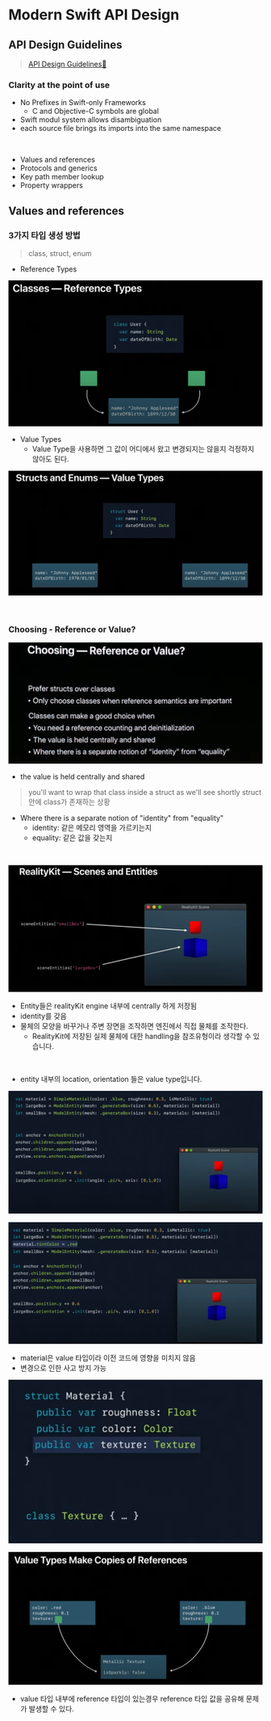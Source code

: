 # Modern Swift API Design

## API Design Guidelines
> [API Design Guidelines🔗](https://www.swift.org/documentation/api-design-guidelines/)

### Clarity at the point of use


- No Prefixes in Swift-only Frameworks
  - C and Objective-C symbols are global
- Swift modul system allows disambiguation
- each source file brings its imports into the same namespace

<br>

- Values and references
- Protocols and generics
- Key path member lookup
- Property wrappers

## Values and references

### 3가지 타입 생성 방법 
> class, struct, enum

- Reference Types

![alt text](image.png)

- Value Types
  - Value Type을 사용하면 그 값이 어디에서 왔고 변경되지는 않을지 걱정하지 않아도 된다.

![alt text](image-1.png)

<br>

### Choosing - Reference or Value?

![alt text](image-3.png)

- the value is held centrally and shared
> you'll want to wrap that class inside a struct as we'll see shortly
> struct 안에 class가 존재하는 상황

- Where there is a separate notion of "identity" from "equality"  
  - identity: 같은 메모리 영역을 가르키는지
  - equality: 같은 값을 갖는지

<br>

![alt text](image-2.png)

- Entity들은 realityKit engine 내부에 centrally 하게 저장됨
- identity를 갖음
- 물체의 모양을 바꾸거나 주변 장면을 조작하면 엔진에서 직접 물체를 조작한다.
  - RealityKit에 저장된 실제 물체에 대한 handling을 참조유형이라 생각할 수 있습니다.

<br>

- entity 내부의 location, orientation 들은 value type입니다.

![alt text](image-4.png)


![alt text](image-5.png)

- material은 value 타입이라 이전 코드에 영향을 미치지 않음
- 변경으로 인한 사고 방지 가능 

![alt text](image-6.png)

![alt text](image-7.png)

- value 타입 내부에 reference 타입이 있는경우 reference 타입 값을 공유해 문제가 발생할 수 있다.



